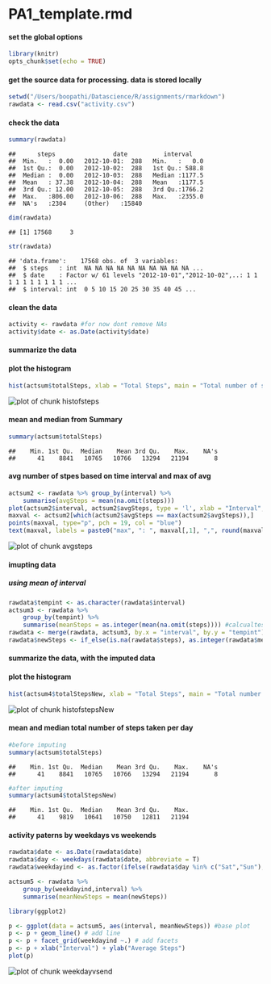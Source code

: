 # PA1_template.rmd


#### set the global options

```r
library(knitr)
opts_chunk$set(echo = TRUE)
```

#### get the source data for processing. data is stored locally

```r
setwd("/Users/boopathi/Datascience/R/assignments/rmarkdown")
rawdata <- read.csv("activity.csv")
```

#### check the data 

```r
summary(rawdata)
```

```
##      steps                date          interval     
##  Min.   :  0.00   2012-10-01:  288   Min.   :   0.0  
##  1st Qu.:  0.00   2012-10-02:  288   1st Qu.: 588.8  
##  Median :  0.00   2012-10-03:  288   Median :1177.5  
##  Mean   : 37.38   2012-10-04:  288   Mean   :1177.5  
##  3rd Qu.: 12.00   2012-10-05:  288   3rd Qu.:1766.2  
##  Max.   :806.00   2012-10-06:  288   Max.   :2355.0  
##  NA's   :2304     (Other)   :15840
```

```r
dim(rawdata)
```

```
## [1] 17568     3
```

```r
str(rawdata)
```

```
## 'data.frame':	17568 obs. of  3 variables:
##  $ steps   : int  NA NA NA NA NA NA NA NA NA NA ...
##  $ date    : Factor w/ 61 levels "2012-10-01","2012-10-02",..: 1 1 1 1 1 1 1 1 1 1 ...
##  $ interval: int  0 5 10 15 20 25 30 35 40 45 ...
```

#### clean the data

```r
activity <- rawdata #for now dont remove NAs
activity$date <- as.Date(activity$date)
```

#### summarize the data


#### plot the histogram

```r
hist(actsum$totalSteps, xlab = "Total Steps", main = "Total number of steps per day")
```

![plot of chunk histofsteps](figure/histofsteps-1.png)

#### mean and median from Summary

```r
summary(actsum$totalSteps)
```

```
##    Min. 1st Qu.  Median    Mean 3rd Qu.    Max.    NA's 
##      41    8841   10765   10766   13294   21194       8
```

#### avg number of stpes based on time interval and max of avg

```r
actsum2 <- rawdata %>% group_by(interval) %>%
    summarise(avgSteps = mean(na.omit(steps)))
plot(actsum2$interval, actsum2$avgSteps, type = 'l', xlab = "Interval", ylab = "avg steps")
maxval <- actsum2[which(actsum2$avgSteps == max(actsum2$avgSteps)),]
points(maxval, type="p", pch = 19, col = "blue")
text(maxval, labels = paste0("max", ": ", maxval[,1], ",", round(maxval[2])), pos = 4)
```

![plot of chunk avgsteps](figure/avgsteps-1.png)

#### imupting data
##### using mean of interval

```r
rawdata$tempint <- as.character(rawdata$interval)
actsum3 <- rawdata %>% 
    group_by(tempint) %>%
    summarise(meanSteps = as.integer(mean(na.omit(steps)))) #calcualtes mean by intervals
rawdata <- merge(rawdata, actsum3, by.x = "interval", by.y = "tempint") #add new Steps to rawdata
rawdata$newSteps <- if_else(is.na(rawdata$steps), as.integer(rawdata$meanSteps), rawdata$steps) #use mean where stpes is NA
```


#### summarize the data, with the imputed data


#### plot the histogram

```r
hist(actsum4$totalStepsNew, xlab = "Total Steps", main = "Total number of steps per day - imputed")
```

![plot of chunk histofstepsNew](figure/histofstepsNew-1.png)

#### mean and median total number of steps taken per day

```r
#before imputing
summary(actsum$totalSteps)
```

```
##    Min. 1st Qu.  Median    Mean 3rd Qu.    Max.    NA's 
##      41    8841   10765   10766   13294   21194       8
```

```r
#after imputing
summary(actsum4$totalStepsNew)
```

```
##    Min. 1st Qu.  Median    Mean 3rd Qu.    Max. 
##      41    9819   10641   10750   12811   21194
```

#### activity paterns by weekdays vs weekends

```r
rawdata$date <- as.Date(rawdata$date)
rawdata$day <- weekdays(rawdata$date, abbreviate = T)
rawdata$weekdayind <- as.factor(ifelse(rawdata$day %in% c("Sat","Sun"), "Weekend","Weekday"))

actsum5 <- rawdata %>% 
    group_by(weekdayind,interval) %>%
    summarise(meanNewSteps = mean(newSteps))

library(ggplot2)

p <- ggplot(data = actsum5, aes(interval, meanNewSteps)) #base plot
p <- p + geom_line() # add line
p <- p + facet_grid(weekdayind ~.) # add facets
p <- p + xlab("Interval") + ylab("Average Steps") 
plot(p)
```

![plot of chunk weekdayvsend](figure/weekdayvsend-1.png)



